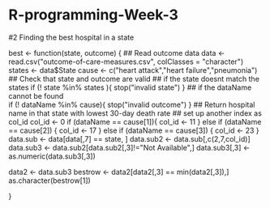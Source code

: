 # R-programming-Week-3


#2 Finding the best hospital in a state


best <- function(state, outcome) {
        ## Read outcome data
        data <- read.csv("outcome-of-care-measures.csv", colClasses = "character")
        states <- data$State
        cause <- c("heart attack","heart failure","pneumonia")
        ## Check that state and outcome are valid
                ## if the state doesnt match the states
                   if (! state %in% states ){
                                     stop("invalid state")
                   } 
                ## if the dataName cannot be found  
                   if (! dataName %in% cause){
                                            stop("invalid outcome")
                   } 
        ## Return hospital name in that state with lowest 30-day death rate
        ## set up another index as col_id
        col_id <- 0
                  if (dataName == cause[1]){
                                                col_id <- 11
                  } else if (dataName == cause[2]) {
                                                col_id <- 17
                  } else if (dataName == cause[3]) {
                                                 col_id <- 23
                  }
  data.sub <- data[data[,7] == state, ]
  data.sub2 <- data.sub[,c(2,7,col_id)]
  data.sub3 <- data.sub2[data.sub2[,3]!="Not Available",]
  data.sub3[,3] <- as.numeric(data.sub3[,3])
 
  data2 <- data.sub3
  bestrow <- data2[data2[,3] == min(data2[,3]),]
  as.character(bestrow[1])

}

